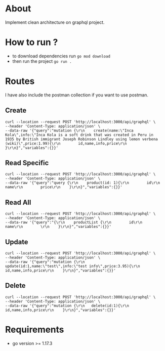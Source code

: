 # About
Implement clean architecture on graphql project. 
# How to run ?
- to download dependencies run `go mod download` 
- then run the project `go run .` 
# Routes
I have also include the postman collection if you want to use postman.
## Create
 ```
 curl --location --request POST 'http://localhost:3000/api/graphql' \
--header 'Content-Type: application/json' \
--data-raw '{"query":"mutation {\r\n    create(name:\"Inca Kola\",info:\"Inca Kola is a soft drink that was created in Peru in 1935 by British immigrant Joseph Robinson Lindley using lemon verbena (wiki)\",price:1.99){\r\n        id,name,info,price\r\n    }\r\n}","variables":{}}'
```
## Read Specific
```
curl --location --request POST 'http://localhost:3000/api/graphql' \
--header 'Content-Type: application/json' \
--data-raw '{"query":"query {\r\n    product(id: 1){\r\n        id\r\n        name\r\n        price\r\n    }\r\n}","variables":{}}'
```
## Read All
```
curl --location --request POST 'http://localhost:3000/api/graphql' \
--header 'Content-Type: application/json' \
--data-raw '{"query":"{\r\n    productList {\r\n        id\r\n        name\r\n        \r\n    }\r\n}","variables":{}}'
```
## Update
```
curl --location --request POST 'http://localhost:3000/api/graphql' \
--header 'Content-Type: application/json' \
--data-raw '{"query":"mutation {\r\n   update(id:1,name:\"test\",info:\"test info\",price:3.95){\r\n       id,name,info,price\r\n    }\r\n}","variables":{}}'
```
## Delete
```
curl --location --request POST 'http://localhost:3000/api/graphql' \
--header 'Content-Type: application/json' \
--data-raw '{"query":"mutation {\r\n   delete(id:1){\r\n       id,name,info,price\r\n    }\r\n}","variables":{}}'
```
# Requirements
- go version >= 1.17.3
